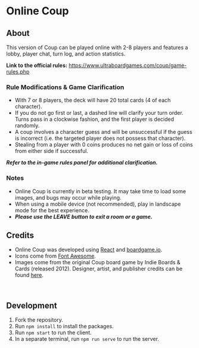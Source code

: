 # Online Coup

## About

This version of Coup can be played online with 2-8 players and features a lobby, player chat, turn log, and action statistics. <br>

**Link to the official rules:** https://www.ultraboardgames.com/coup/game-rules.php <br>

### Rule Modifications & Game Clarification

- With 7 or 8 players, the deck will have 20 total cards (4 of each character). <br>
- If you do not go first or last, a dashed line will clarify your turn order. Turns pass in a clockwise fashion, and the first player is decided randomly.
- A coup involves a character guess and will be unsuccessful if the guess is incorrect (i.e. the targeted player does not possess that character).
- Stealing from a player with 0 coins produces no net gain or loss of coins from either side if successful.

***Refer to the in-game rules panel for additional clarification.***

### Notes
- Online Coup is currently in beta testing. It may take time to load some images, and bugs may occur while playing.
- When using a mobile device (not recommended), play in landscape mode for the best experience.
- ***Please use the LEAVE button to exit a room or a game.***

## Credits
- Online Coup was developed using [React](https://reactjs.org/) and [boardgame.io](https://boardgame.io/).
- Icons come from [Font Awesome](https://fontawesome.com/). 
- Images come from the original Coup board game by Indie Boards & Cards (released 2012). Designer, artist, and publisher credits can be found [here](https://boardgamegeek.com/boardgame/131357/coup).

<br>

## Development

1. Fork the repository.
2. Run `npm install` to install the packages.
3. Run `npm start` to run the client.
4. In a separate terminal, run `npm run serve` to run the server.
